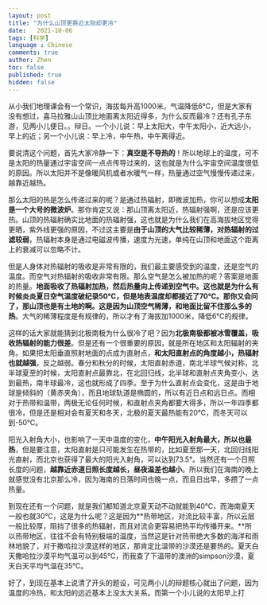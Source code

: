 ```yaml
---
layout: post
title: "为什么山顶更靠近太阳却更冷"
date:   2021-10-06
tags: [科学]
language : Chinese
comments: true
author: Zhen
toc: false
published: true
hidden: false
---
```

从小我们地理课会有一个常识，海拔每升高1000米，气温降低6℃，但是大家有没有想过，喜马拉雅山山顶比地面离太阳近得多，为什么反而最冷？还有孔子东游，见两小儿便日。。辩日。一个小儿说：早上太阳大，中午太阳小，近大远小，早上的近；另一个小儿说：早上冷，中午热，中午离得近。

要说清这个问题，首先大家冷静一下：**真空是不导热的**！所以地球上的温度，可不是太阳的热量通过宇宙空间一点点传导过来的，这也就是为什么宇宙空间温度很低的原因。所以太阳并不是像暖风机或者水暖气一样，热量通过空气慢慢传递过来，越靠近越热。

那么太阳的热是怎么传递过来的呢？是通过热辐射，即微波加热，你可以想成**太阳是一个大号的微波炉**。那你肯定又说：那山顶离太阳近，热辐射强啊，还是应该更热。山顶的热辐射确实比地面的热辐射强，这也就是为什么我们在高海拔地区觉得更晒，紫外线更强的原因，不过这主要是**由于山顶的大气比较稀薄，对热辐射的过滤较弱**，热辐射本身是通过电磁波传播，速度为光速，单纯在山顶和地面这个距离上的衰减可以忽略不计。

但是人身体对热辐射的吸收是非常有限的，我们最主要感受到的温度，还是空气的温度。而空气对热辐射的吸收非常有限。那么空气是怎么被加热的呢？答案是地面的热量。**地面吸收了热辐射加热，然后热量向上传递到空气中。**这也就是为什么有时候炎炎夏日空气温度破纪录50℃，但是地表温度却都接近了70℃。那你又会问了，那山顶也是有土地的啊。这是因为**山顶空气稀薄，和地面比留不住那么多的热**。大气的稀薄程度是有规律的，所以才有了海拔加1000米，降低6℃的规律。

这样的话大家就能猜到北极南极为什么很冷了吧？因为**北极南极都被冰雪覆盖，吸收热辐射的能力很差**。但是还有一个很重要的原因，就是所在地区和太阳辐射的夹角。如果把太阳垂直照射地面的点成为直射点，**和太阳直射点的角度越小，热辐射也就越强**，反之越弱。春分和秋分的时候，太阳直射赤道，南北半球气候对称，北半球夏至的时候，太阳直射点最靠北，在北回归线，北半球和直射点夹角变小，达到最热，南半球最冷，这也就形成了四季。至于为什么直射点会变化，这是由于地球是倾斜的（黄赤夹角），而且地球轨道是椭圆的，所以有近日点和远日点。而相对于热带和温带，两极无论任何时候，和直射点夹角都要大得多，所以一年四季都很冷，但是还是相对会有夏天和冬天，北极的夏天最热能有20℃，而冬天可以到-50℃。

阳光入射角大小，也影响了一天中温度的变化，**中午阳光入射角最大，所以也最热**，但是要注意，太阳直射是只可能发生在热带的，比如夏至那一天，北回归线阳光直射，而北京也获得了最大的阳光入射角，可以达到73.5°。当然还有一个日照长度的问题，**越靠近赤道日照长度越长，昼夜温差也越小**。所以我们在海南的晚上就感觉没有北京那么冷，因为海南的日落时间也晚一点，而且日出早，多攒了一点热量。

到现在还有一个问题，就是我们都知道北京夏天动不动就能到40℃，而海南夏天一般也就30℃，这是为什么呢？这是因为**热带地区，对流比较丰富，所以云层一般比较厚，阻挡了很多的热辐射，而且对流会更容易把热平均传播开来。**所以热带地区，往往不会有特别极端的温度，当然这是针对热带绝大多数的海洋和雨林地貌了，对于撒哈拉沙漠这样的地区，那肯定比温带的沙漠还是要热的。夏天白天撒哈拉沙漠平均气温可以到45℃，而我查了下温带的澳洲的simpson沙漠，夏天白天平均气温在35℃。

好了，到现在基本上说清了开头的题设，可见两小儿的辩题核心就出了问题，因为温度的冷热，和太阳的远近基本上没太大关系。而第一个小儿说的太阳早上打



<!--stackedit_data:
eyJoaXN0b3J5IjpbLTEyMzc0NTA4NzUsLTE1MDg2NjU5OTAsLT
E3OTc3NDM0NTksMTczMDg1OTkxNSwxNzM5MDg2ODksLTE3NTI5
NTAxNDEsMzA1NjU1MjczLC0xMjEyMTMwMzYxLC04OTQ0NTY0Mj
AsLTY1NzAxNTg1N119
-->